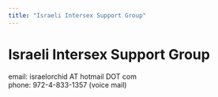 ```yaml
---
title: "Israeli Intersex Support Group"
---
```


# Israeli Intersex Support Group

<p>email: israelorchid AT hotmail <span class="caps">DOT</span> com  <br />
phone: 972-4-833-1357 (voice mail)</p>